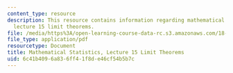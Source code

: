 ```yaml
---
content_type: resource
description: This resource contains information regarding mathematical statistics,
  lecture 15 limit theorems.
file: /media/https%3A/open-learning-course-data-rc.s3.amazonaws.com/18-655-mathematical-statistics-spring-2016/6c41b4096a836ff41f8de46cf54b5b7c_MIT18_655S16_LecNote15.pdf
file_type: application/pdf
resourcetype: Document
title: Mathematical Statistics, Lecture 15 Limit Theorems
uid: 6c41b409-6a83-6ff4-1f8d-e46cf54b5b7c
---
```

